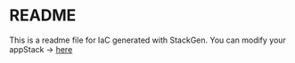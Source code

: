 # README
This is a readme file for IaC generated with StackGen.
You can modify your appStack -> [here](http://stage.dev.stackgen.com/appstacks/ad30cc67-65e0-4d7d-b85d-f0171b8f3cb3)
